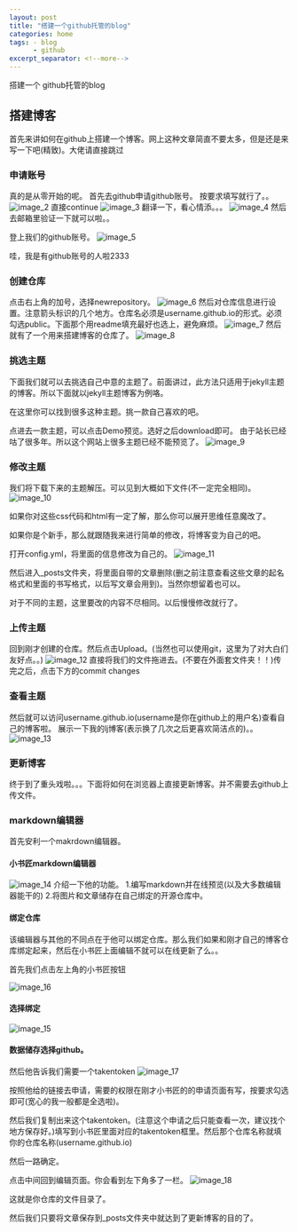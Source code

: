```yaml
---
layout: post
title: "搭建一个github托管的blog"
categories: home
tags: - blog
      - github
excerpt_separator: <!--more-->
---
```


搭建一个 github托管的blog

<!--more-->

## 搭建博客
首先来讲如何在github上搭建一个博客。网上这种文章简直不要太多，但是还是来写一下吧(精致)。大佬请直接跳过

### 申请账号
真的是从零开始的呢。
首先去github申请github账号。
按要求填写就行了。。
![image_2](../_includes/svg/image_2.png)
直接continue
![image_3](../_includes/svg/image_3.png)
翻译一下，看心情添。。。
![image_4](../_includes/svg/image_4.png)
然后去邮箱里验证一下就可以啦。。

登上我们的github账号。
![image_5](../_includes/svg/image_5.png)

哇，我是有github账号的人啦2333

### 创建仓库
点击右上角的加号，选择newrepository。
![image_6](../_includes/svg/image_6.png)
然后对仓库信息进行设置。注意箭头标识的几个地方。仓库名必须是username.github.io的形式。必须勾选public。下面那个用readme填充最好也选上，避免麻烦。
![image_7](../_includes/svg/image_7.png)
然后就有了一个用来搭建博客的仓库了。
![image_8](../_includes/svg/image_8.png)
### 挑选主题
下面我们就可以去挑选自己中意的主题了。前面讲过，此方法只适用于jekyll主题的博客。所以下面就以jekyll主题博客为例咯。

在这里你可以找到很多这种主题。挑一款自己喜欢的吧。

点进去一款主题，可以点击Demo预览。选好之后download即可。
由于站长已经咕了很多年。所以这个网站上很多主题已经不能预览了。
![image_9](../_includes/svg/image_9.png)

### 修改主题
我们将下载下来的主题解压。可以见到大概如下文件(不一定完全相同)。
![image_10](../_includes/svg/image_10.png)

如果你对这些css代码和html有一定了解，那么你可以展开思维任意魔改了。

如果你是个新手，那么就跟随我来进行简单的修改，将博客变为自己的吧。

打开config.yml，将里面的信息修改为自己的。
![image_11](../_includes/svg/image_11.png)

然后进入_posts文件夹，将里面自带的文章删除(删之前注意查看这些文章的起名格式和里面的书写格式，以后写文章会用到)。当然你想留着也可以。

对于不同的主题，这里要改的内容不尽相同。以后慢慢修改就行了。

### 上传主题
回到刚才创建的仓库。然后点击Upload。(当然也可以使用git，这里为了对大白们友好点。。)
![image_12](../_includes/svg/image_12.png)
直接将我们的文件拖进去。(不要在外面套文件夹！！)传完之后，点击下方的commit changes
### 查看主题
 然后就可以访问username.github.io(username是你在github上的用户名)查看自己的博客啦。
展示一下我的lj博客(表示换了几次之后更喜欢简洁点的)。。
![image_13](../_includes/svg/image_13.png)

### 更新博客
终于到了重头戏啦。。。下面将如何在浏览器上直接更新博客。并不需要去github上传文件。

### markdown编辑器
首先安利一个makrdown编辑器。

#### 小书匠markdown编辑器
![image_14](../_includes/svg/image_14.png)
介绍一下他的功能。
1.编写markdown并在线预览(以及大多数编辑器能干的)
2.将图片和文章储存在自己绑定的开源仓库中。

#### 绑定仓库
该编辑器与其他的不同点在于他可以绑定仓库。那么我们如果和刚才自己的博客仓库绑定起来，然后在小书匠上面编辑不就可以在线更新了么。。

首先我们点击左上角的小书匠按钮

![image_16](../_includes/svg/image_16.png)

#### 选择绑定
![image_15](../_includes/svg/image_15.png)

#### 数据储存选择github。
然后他告诉我们需要一个takentoken
![image_17](../_includes/svg/image_17.png)

按照他给的链接去申请，需要的权限在刚才小书匠的的申请页面有写，按要求勾选即可(宽心的我一般都是全选啦)。

然后我们复制出来这个takentoken。(注意这个申请之后只能查看一次，建议找个地方保存好。)填写到小书匠里面对应的takentoken框里。然后那个仓库名称就填你的仓库名称(username.github.io)

然后一路确定。

点击中间回到编辑页面。你会看到左下角多了一栏。
![image_18](../_includes/svg/image_18.png)

这就是你仓库的文件目录了。

然后我们只要将文章保存到_posts文件夹中就达到了更新博客的目的了。